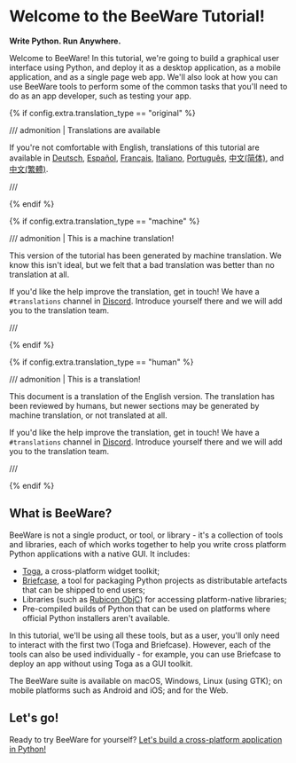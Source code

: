 # Welcome to the BeeWare Tutorial!

**Write Python. Run Anywhere.**

Welcome to BeeWare! In this tutorial, we're going to build a graphical
user interface using Python, and deploy it as a desktop application, as
a mobile application, and as a single page web app. We'll also look at
how you can use BeeWare tools to perform some of the common tasks that
you'll need to do as an app developer, such as testing your app.

{% if config.extra.translation_type == "original" %}

/// admonition | Translations are available

If you're not comfortable with English, translations of this tutorial
are available in [Deutsch](https://docs.beeware.org/de),
[Español](https://docs.beeware.org/es),
[Français](https://docs.beeware.org/fr),
[Italiano](https://docs.beeware.org/it),
[Português](https://docs.beeware.org/pt),
[中文(简体)](https://docs.beeware.org/zh-cn), and
[中文(繁體)](https://docs.beeware.org/zh-tw).

///

{% endif %}

{% if config.extra.translation_type == "machine" %}

/// admonition | This is a machine translation!

This version of the tutorial has been generated by machine translation.
We know this isn't ideal, but we felt that a bad translation was better
than no translation at all.

If you'd like the help improve the translation, get in touch! We have a
`#translations` channel in [Discord](https://beeware.org/bee/chat/).
Introduce yourself there and we will add you to the translation team.

///

{% endif %}

{% if config.extra.translation_type == "human" %}

/// admonition | This is a translation!

This document is a translation of the English version. The translation
has been reviewed by humans, but newer sections may be generated by
machine translation, or not translated at all.

If you'd like the help improve the translation, get in touch! We have a
`#translations` channel in [Discord](https://beeware.org/bee/chat/).
Introduce yourself there and we will add you to the translation team.

///

{% endif %}


## What is BeeWare?

BeeWare is not a single product, or tool, or library - it's a collection
of tools and libraries, each of which works together to help you write
cross platform Python applications with a native GUI. It includes:

- [Toga](https://toga.beeware.org), a cross-platform widget toolkit;
- [Briefcase](https://briefcase.beeware.org), a tool for packaging
  Python projects as distributable artefacts that can be shipped to end
  users;
- Libraries (such as [Rubicon ObjC](https://rubicon-objc.beeware.org))
  for accessing platform-native libraries;
- Pre-compiled builds of Python that can be used on platforms where
  official Python installers aren't available.

In this tutorial, we'll be using all these tools, but as a user, you'll
only need to interact with the first two (Toga and Briefcase). However,
each of the tools can also be used individually - for example, you can
use Briefcase to deploy an app without using Toga as a GUI toolkit.

The BeeWare suite is available on macOS, Windows, Linux (using GTK); on
mobile platforms such as Android and iOS; and for the Web.

## Let's go!

Ready to try BeeWare for yourself?
[Let's build a cross-platform application in Python!](tutorial/tutorial-0.md)

